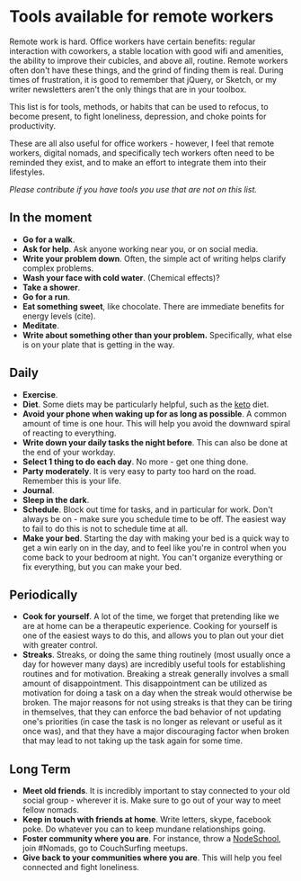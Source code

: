 # Tools available for remote workers

Remote work is hard. Office workers have certain benefits: regular interaction with coworkers, a stable location with good wifi and amenities, the ability to improve their cubicles, and above all, routine. Remote workers often don't have these things, and the grind of finding them is real. During times of frustration, it is good to remember that jQuery, or Sketch, or my writer newsletters aren't the only things that are in your toolbox. 

This list is for tools, methods, or habits that can be used to refocus, to become present, to fight loneliness, depression, and choke points for productivity. 

These are all also useful for office workers - however, I feel that remote workers, digital nomads, and specifically tech workers often need to be reminded they exist, and to make an effort to integrate them into their lifestyles.

_Please contribute if you have tools you use that are not on this list._ 

## In the moment
 
 * **Go for a walk**.
 * **Ask for help**. Ask anyone working near you, or on social media.
 * **Write your problem down**. Often, the simple act of writing helps clarify complex problems. 
 * **Wash your face with cold water**. (Chemical effects)?
 * **Take a shower**.
 * **Go for a run**. 
 * **Eat something sweet**, like chocolate. There are immediate benefits for energy levels (cite).
 * **Meditate**.
 * **Write about something other than your problem.** Specifically, what else is on your plate that is getting in the way.

## Daily

 * **Exercise**.
 * **Diet**. Some diets may be particularly helpful, such as the [keto]() diet. 
 * **Avoid your phone when waking up for as long as possible**. A common amount of time is one hour. This will help you avoid the downward spiral of reacting to everything.
 * **Write down your daily tasks the night before**. This can also be done at the end of your workday.
 * **Select 1 thing to do each day**. No more - get one thing done.
 * **Party moderately**. It is very easy to party too hard on the road. Remember this is your life. 
 * **Journal**. 
 * **Sleep in the dark**. 
 * **Schedule**. Block out time for tasks, and in particular for work. Don't always be on - make sure you schedule time to be off. The easiest way to fail to do this is not to schedule time at all. 
 * **Make your bed**. Starting the day with making your bed is a quick way to get a win early on in the day, and to feel like you're in control when you come back to your bedroom at night. You can't organize everything or fix everything, but you can make your bed. 

## Periodically

 * **Cook for yourself**. A lot of the time, we forget that pretending like we are at home can be a therapeutic experience. Cooking for yourself is one of the easiest ways to do this, and allows you to plan out your diet with greater control.
 * **Streaks**. Streaks, or doing the same thing routinely (most usually once a day for however many days) are incredibly useful tools for establishing routines and for motivation. Breaking a streak generally involves a small amount of disappointment. This disappointment can be utilized as motivation for doing a task on a day when the streak would otherwise be broken. The major reasons for not using streaks is that they can be tiring in themselves, that they can enforce the bad behavior of not updating one's priorities (in case the task is no longer as relevant or useful as it once was), and that they have a major discouraging factor when broken that may lead to not taking up the task again for some time.

## Long Term

 * **Meet old friends**. It is incredibly important to stay connected to your old social group - wherever it is. Make sure to go out of your way to meet fellow nomads. 
 * **Keep in touch with friends at home**. Write letters, skype, facebook poke. Do whatever you can to keep mundane relationships going.
 * **Foster community where you are**. For instance, throw a [NodeSchool](http://nodeschool.io), join #Nomads, go to CouchSurfing meetups.
 * **Give back to your communities where you are**. This will help you feel connected and fight loneliness.
